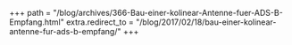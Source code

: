 +++
path = "/blog/archives/366-Bau-einer-kolinear-Antenne-fuer-ADS-B-Empfang.html"
extra.redirect_to = "/blog/2017/02/18/bau-einer-kolinear-antenne-fur-ads-b-empfang/"
+++
